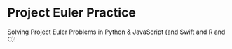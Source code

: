 # Project Euler Practice

Solving Project Euler Problems in Python & JavaScript (and Swift and R and C)!
